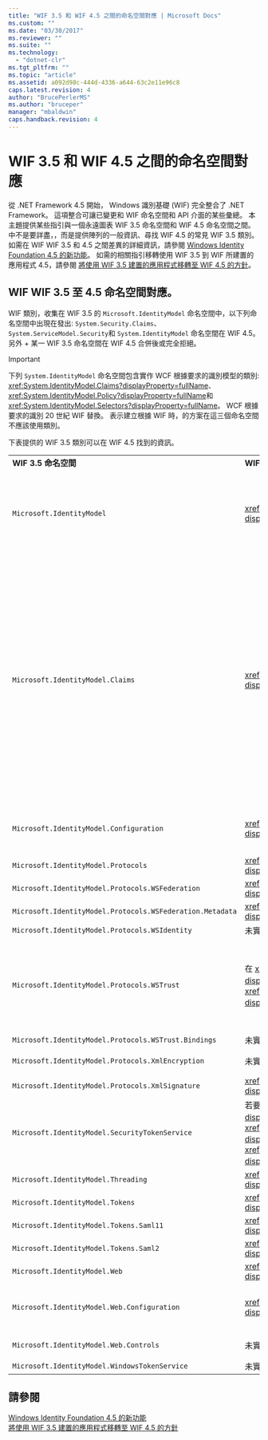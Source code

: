 ```yaml
---
title: "WIF 3.5 和 WIF 4.5 之間的命名空間對應 | Microsoft Docs"
ms.custom: ""
ms.date: "03/30/2017"
ms.reviewer: ""
ms.suite: ""
ms.technology: 
  - "dotnet-clr"
ms.tgt_pltfrm: ""
ms.topic: "article"
ms.assetid: a092d98c-444d-4336-a644-63c2e11e96c8
caps.latest.revision: 4
author: "BrucePerlerMS"
ms.author: "bruceper"
manager: "mbaldwin"
caps.handback.revision: 4
---
```

# WIF 3.5 和 WIF 4.5 之間的命名空間對應
從 .NET Framework 4.5 開始， Windows 識別基礎 \(WIF\) 完全整合了 .NET Framework。  這項整合可讓已變更和 WIF 命名空間和 API 介面的某些彙總。  本主題提供某些指引與一個永遠圖表 WIF 3.5 命名空間和 WIF 4.5 命名空間之間。  中不是要詳盡，，而是提供陣列的一般資訊、尋找 WIF 4.5 的常見 WIF 3.5 類別。  如需在 WIF WIF 3.5 和 4.5 之間差異的詳細資訊，請參閱 [Windows Identity Foundation 4.5 的新功能](../../../docs/framework/security/whats-new-in-wif.md)。  如需的相關指引移轉使用 WIF 3.5 到 WIF 所建置的應用程式 4.5，請參閱 [將使用 WIF 3.5 建置的應用程式移轉至 WIF 4.5 的方針](../../../docs/framework/security/guidelines-for-migrating-an-application-built-using-wif-3-5-to-wif-4-5.md)。  
  
## WIF WIF 3.5 至 4.5 命名空間對應。  
 WIF 類別，收集在 WIF 3.5 的 `Microsoft.IdentityModel` 命名空間中，以下列命名空間中出現在發出: `System.Security.Claims`、 `System.ServiceModel.Security`和 `System.IdentityModel` 命名空間在 WIF 4.5。  另外 \+ 某一 WIF 3.5 命名空間在 WIF 4.5 合併後或完全拒絕。  
  
> [!IMPORTANT]
>  下列 `System.IdentityModel` 命名空間包含實作 WCF 根據要求的識別模型的類別: <xref:System.IdentityModel.Claims?displayProperty=fullName>、 <xref:System.IdentityModel.Policy?displayProperty=fullName>和 <xref:System.IdentityModel.Selectors?displayProperty=fullName>。  WCF 根據要求的識別 20 世紀 WIF 替換。  表示建立根據 WIF 時，的方案在這三個命名空間不應該使用類別。  
  
 下表提供的 WIF 3.5 類別可以在 WIF 4.5 找到的資訊。  
  
||||  
|-|-|-|  
|**WIF 3.5 命名空間**|**WIF 4.5 命名空間**|**註解**|  
|`Microsoft.IdentityModel`|<xref:System.IdentityModel?displayProperty=fullName>|-   表示常數的大部分類別沒有實作。<br />-   用來建立安全性權杖服務的類別從 `Microsoft.IdentityModel.SecurityTokenService` 已經移至 <xref:System.IdentityModel?displayProperty=fullName>。<br />-   在 `Microsoft.IdentityModel.Threading` 的類別移動到 <xref:System.IdentityModel?displayProperty=fullName>。<br />-   `ExceptionMapper` 和 `MruSecurityTokenCache` 類別沒有實作。|  
|`Microsoft.IdentityModel.Claims`|<xref:System.Security.Claims?displayProperty=fullName>|-   `IClaimsPrincipal` 和 `IClaimsIdentity` 介面在 WIF 4.5 未實作。  相反地 <xref:System.Security.Claims.ClaimsPrincipal?displayProperty=fullName> 和 <xref:System.Security.Claims.ClaimsIdentity?displayProperty=fullName> 現在是大部分 .NET Principal 和 Identity 類別衍生的基底類別。  這表示對於特定要求 Principal 和 Identity 類別的需求。 `Microsoft.IdentityModel.Claims.WindowsClaimsPrincipal` 和 `Microsoft.IdentityModel.Claims.WindowsClaimsIdentity` WIF 在 4.5 中，使用 <xref:System.Security.Principal.WindowsPrincipal?displayProperty=fullName> 和 <xref:System.Security.Principal.WindowsIdentity?displayProperty=fullName> 。  對於其他存在於 WIF 3.5 的其他特定要求 Principal 和 Identity 類別的。<br />-   `Microsoft.IdentityModel.Claims.ClaimsCollection` 類別在 WIF 4.5 未實作。  相反地，要求的集合公開為型別 <xref:System.Security.Claims.Claim?displayProperty=fullName>的可列舉集合。<br />-   <xref:System.Security.Claims.ClaimsPrincipal?displayProperty=fullName> 和 <xref:System.Security.Claims.ClaimsIdentity?displayProperty=fullName> 提供完整現在支援 LINQ 的方法。|  
|`Microsoft.IdentityModel.Configuration`|<xref:System.IdentityModel.Configuration?displayProperty=fullName>|陣列元素和類別所執行的變更，而另一些則 WIF 4.5 拒絕;例如 `Microsoft.IdentityModel.Configuraiton.ServiceConfiguration` 現在是 <xref:System.IdentityModel.Configuration.IdentityConfiguration?displayProperty=fullName>。|  
|`Microsoft.IdentityModel.Protocols`|<xref:System.IdentityModel.Services?displayProperty=fullName>|\-|  
|`Microsoft.IdentityModel.Protocols.WSFederation`|<xref:System.IdentityModel.Services?displayProperty=fullName>|\-|  
|`Microsoft.IdentityModel.Protocols.WSFederation.Metadata`|<xref:System.IdentityModel.Metadata?displayProperty=fullName>|\-|  
|`Microsoft.IdentityModel.Protocols.WSIdentity`|未實作於 WIF 4.5|在 WIF 3.5 包含類別支援， CardSpace 未實作於 WIF 4.5。|  
|`Microsoft.IdentityModel.Protocols.WSTrust`|在 <xref:System.IdentityModel.Protocols.WSTrust?displayProperty=fullName> 和 <xref:System.ServiceModel.Security?displayProperty=fullName> 命名空間之間加以劃分。|表示 WS\-Security 信任成品的類別在 <xref:System.IdentityModel.Protocols.WSTrust?displayProperty=fullName> 命名空間;例如， <xref:System.IdentityModel.Protocols.WSTrust.RequestSecurityToken> 類別。  表示 WCF 服務合約、服務主機和通道使 WCF 服務通訊 WS\-Security 信任通訊協定的類別在 <xref:System.ServiceModel.Security?displayProperty=fullName> 命名空間;例如， <xref:System.ServiceModel.Security.WSTrustServiceHost> 類別。|  
|`Microsoft.IdentityModel.Protocols.WSTrust.Bindings`|未實作於 WIF 4.5|\-|  
|`Microsoft.IdentityModel.Protocols.XmlEncryption`|未實作於 WIF 4.5|表示 XML 加密中 WIF 3.5 的常數所包含的類別。  這些常數在 WIF 4.5 未實作。|  
|`Microsoft.IdentityModel.Protocols.XmlSignature`|<xref:System.IdentityModel?displayProperty=fullName>|表示常數的 `EnvelopingSignature` 類別和類別沒有實作。|  
|`Microsoft.IdentityModel.SecurityTokenService`|若要分割 <xref:System.IdentityModel?displayProperty=fullName>、 <xref:System.IdentityModel.Protocols.WSTrust?displayProperty=fullName>和 <xref:System.IdentityModel.Tokens?displayProperty=fullName> 命名空間之間。|\-|  
|`Microsoft.IdentityModel.Threading`|<xref:System.IdentityModel?displayProperty=fullName>|\-|  
|`Microsoft.IdentityModel.Tokens`|<xref:System.IdentityModel.Tokens?displayProperty=fullName>|\-|  
|`Microsoft.IdentityModel.Tokens.Saml11`|<xref:System.IdentityModel.Tokens?displayProperty=fullName>|\-|  
|`Microsoft.IdentityModel.Tokens.Saml2`|<xref:System.IdentityModel.Tokens?displayProperty=fullName>|\-|  
|`Microsoft.IdentityModel.Web`|<xref:System.IdentityModel.Services?displayProperty=fullName>|\-|  
|`Microsoft.IdentityModel.Web.Configuration`|<xref:System.IdentityModel.Services.Configuration?displayProperty=fullName>|針對現有類別 \(WS\-Security \(W3C\)\) 案例提供設定主要已經移至 <xref:System.IdentityModel.Services.Configuration?displayProperty=fullName>;不過，其中有些類別在 <xref:System.IdentityModel.Services?displayProperty=fullName>。|  
|`Microsoft.IdentityModel.Web.Controls`|未實作於 WIF 4.5|在 `Microsoft.IdentityModel.Web.Controls` 的類別實作了 \(W3C\) 的被動登入控制項，不存在於 WIF 4.5。|  
|`Microsoft.IdentityModel.WindowsTokenService`|未實作於 WIF 4.5|\-|  
  
## 請參閱  
 [Windows Identity Foundation 4.5 的新功能](../../../docs/framework/security/whats-new-in-wif.md)   
 [將使用 WIF 3.5 建置的應用程式移轉至 WIF 4.5 的方針](../../../docs/framework/security/guidelines-for-migrating-an-application-built-using-wif-3-5-to-wif-4-5.md)